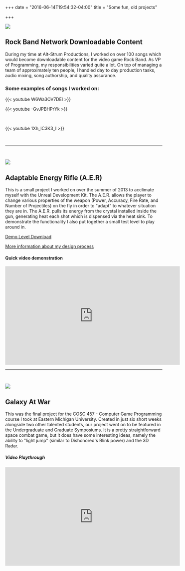 +++
date = "2016-06-14T19:54:32-04:00"
title = "Some fun, old projects"

+++

![](/img/some-fun-old-projects/rimg1.png)

## Rock Band Network Downloadable Content

During my time at Alt-Strum Productions, I worked on over 100 songs which would become downloadable content for the video game Rock Band.  As VP of Programming, my responsibilities varied quite a lot. On top of managing a team of approximately ten people, I handled day to day production tasks, audio mixing, song authorship, and quality assurance. 

### Some examples of songs I worked on:
{{< youtube W6Wa3OV7DEI >}}
</br>

{{< youtube -GvJPBHPrYk >}}

</br>

{{< youtube 1Xh_lC3K3_I >}}

</br>

---

</br>

![](/img/some-fun-old-projects/rimg2.png)

## Adaptable Energy Rifle (A.E.R)

This is a small project I worked on over the summer of 2013 to acclimate myself with the Unreal Development Kit.  The A.E.R. allows the player to change various properties of the weapon (Power, Accuracy, Fire Rate, and Number of Projectiles) on the fly in order to "adapt" to whatever situation they are in.  The A.E.R. pulls its energy from the crystal installed inside the gun, generating heat each shot which is dispensed via the heat sink.  To demonstrate the functionality I also put together a small test level to play around in. 

[Demo Level Download](http://dl.anthonydipirro.com/UDKInstall-AERdemov2.zip)

[More information about my design process](/post/adaptable-energy-rifle-design-process)

#### Quick video demonstration
<iframe width="560" height="315" src="https://www.youtube.com/embed/3Tf1bEFpPp4" frameborder="0" allowfullscreen></iframe>

</br>

---

</br>

![](/img/some-fun-old-projects/rimg3.png)
## Galaxy At War

This was the final project for the COSC 457 - Computer Game Programming course I took at Eastern Michigan University.  Created in just six short weeks alongside two other talented students, our project went on to be featured in the Undergraduate and Graduate Symposiums.  It is a pretty straightforward space combat game, but it does have some interesting ideas, namely the ability to "light jump" (similar to Dishonored's Blink power) and the 3D Radar.

##### Video Playthrough
<iframe width="560" height="315" src="https://www.youtube.com/embed/JIxelP-Jn7A" frameborder="0" allowfullscreen></iframe>
